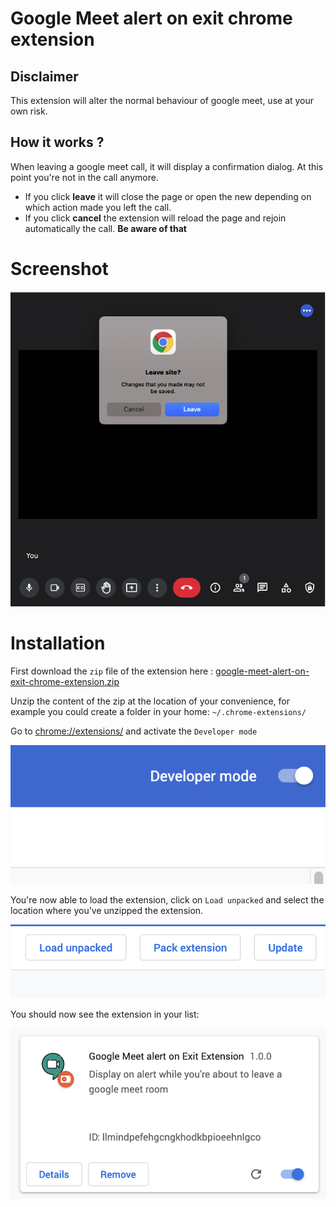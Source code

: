 # Google Meet alert on exit chrome extension

## Disclaimer

This extension will alter the normal behaviour of google meet, use at your own risk. 

## How it works ? 
When leaving a google meet call, it will display a confirmation dialog. At this point you're not in the call anymore. 
- If you click **leave** it will close the page or open the new depending on which action made you left the call.
- If you click **cancel** the extension will reload the page and rejoin automatically the call. **Be aware of that**


# Screenshot

![extension screenshot](./docs/media/extension-screenshot.png)


# Installation

First download the `zip` file of the extension here : [google-meet-alert-on-exit-chrome-extension.zip](https://codeload.github.com/florianpasteur/google-meet-alert-on-exit-chrome-extension/zip/refs/heads/master)

Unzip the content of the zip at the location of your convenience, for example you could create a folder in your home: `~/.chrome-extensions/` 

Go to [chrome://extensions/](chrome://extensions/) and activate the `Developer mode`

![Developer Mode button](./docs/media/developer-mode.png)

You're now able to load the extension, click on `Load unpacked` and select the location where you've unzipped the extension.

![Load unpacked button](./docs/media/load-extension-options.png)

You should now see the extension in your list:


![Extension preview in list](./docs/media/extension-preview-list.png)
